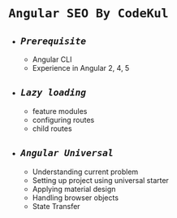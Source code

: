 # `Angular SEO By CodeKul`

- ## *`Prerequisite`*
  - Angular CLI
  - Experience in Angular 2, 4, 5

- ## *`Lazy loading`*
  - feature modules
  - configuring routes
  - child routes

- ## *`Angular Universal`*
  - Understanding current problem 
  - Setting up project using universal starter
  - Applying material design
  - Handling browser objects
  - State Transfer
